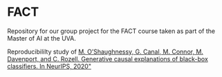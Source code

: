 # FACT
Repository for our group project for the FACT course taken as part of the Master of AI at the UVA.

Reproducibililty study of [M. O’Shaughnessy, G. Canal, M. Connor, M. Davenport, and C. Rozell. Generative causal explanations of black-box classifiers. In NeurIPS, 2020"](https://arxiv.org/abs/2006.13913)
